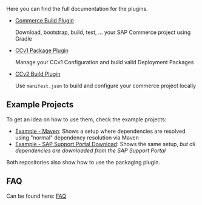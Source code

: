Here you can find the full documentation for the plugins.

- [Commerce Build Plugin](Plugin-sap.commerce.build.md)

  Download, bootstrap, build, test, ... your SAP Commerce project using Gradle

- [CCv1 Package Plugin](Plugin-sap.commerce.ccv1.package.md)

  Manage your CCv1 Configuration and build valid Deployment Packages

- [CCv2 Build Plugin](Plugin-sap.commerce.build.ccv2.md)

  Use `manifest.json` to build and configure your commerce project locally

## Example Projects

To get an idea on how to use them, check the example projects:

 - [Example - Maven](https://github.com/sap-commerce-tools/plugin-example): 
   Shows a setup where dependencies are resolved using "normal" dependency resolution via Maven
 - [Example - SAP Support Portal Download](https://github.com/sap-commerce-tools/supportportal-example):
   Shows the same setup, *but all dependencies are downloaded from the SAP Support Portal*

Both repositories also show how to use the packaging plugin.

## FAQ

Can be found here: [FAQ](FAQ.md)
